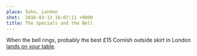 ```yaml
---
place: Soho, London
shot:  2016-03-13 16:07:11 +0000
title: The Specials and the Bell
---
```


When the bell rings, probably the best £15 Cornish outside skirt in London [lands on your table](http://flatironsteak.co.uk/).

